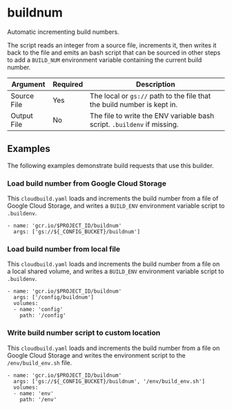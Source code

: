 # buildnum

Automatic incrementing build numbers.

The script reads an integer from a source file, increments it, then writes it back to the file and emits an bash script that can be sourced in other steps to add a `BUILD_NUM` environment variable containing the current build number.

| Argument | Required | Description |
| --- | --- | --- |
| Source File | Yes | The local or `gs://` path to the file that the build number is kept in. |
| Output File | No  | The file to write the ENV variable bash script. `.buildenv` if missing. |

## Examples

The following examples demonstrate build requests that use this builder.

### Load build number from Google Cloud Storage

This `cloudbuild.yaml` loads and increments the build number from a file of Google Cloud Storage, and writes a `BUILD_ENV` environment variable script to `.buildenv`.

```
- name: 'gcr.io/$PROJECT_ID/buildnum'
  args: ['gs://${_CONFIG_BUCKET}/buildnum']
```

### Load build number from local file

This `cloudbuild.yaml` loads and increments the build number from a file on a local shared volume, and writes a `BUILD_ENV` environment variable script to `.buildenv`.

```
- name: 'gcr.io/$PROJECT_ID/buildnum'
  args: ['/config/buildnum']
  volumes:
  - name: 'config'
    path: '/config'
```

### Write build number script to custom location

This `cloudbuild.yaml` loads and increments the build number from a file on Google Cloud Storage and writes the environment script to the `/env/build_env.sh` file.

```
- name: 'gcr.io/$PROJECT_ID/buildnum'
  args: ['gs://${_CONFIG_BUCKET}/buildnum', '/env/build_env.sh']
  volumes:
  - name: 'env'
    path: '/env'
```
